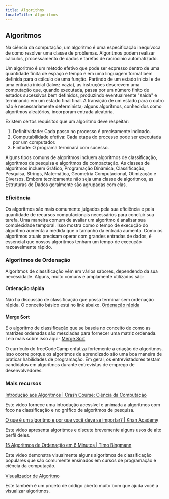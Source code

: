 ```yaml
---
title: Algorithms
localeTitle: Algoritmos
---
```

## Algoritmos

Na ciência da computação, um algoritmo é uma especificação inequívoca de como resolver uma classe de problemas. Algoritmos podem realizar cálculos, processamento de dados e tarefas de raciocínio automatizado.

Um algoritmo é um método efetivo que pode ser expresso dentro de uma quantidade finita de espaço e tempo e em uma linguagem formal bem definida para o cálculo de uma função. Partindo de um estado inicial e de uma entrada inicial (talvez vazia), as instruções descrevem uma computação que, quando executada, passa por um número finito de estados sucessivos bem definidos, produzindo eventualmente "saída" e terminando em um estado final final. A transição de um estado para o outro não é necessariamente determinista; alguns algoritmos, conhecidos como algoritmos aleatórios, incorporam entrada aleatória.

Existem certos requisitos que um algoritmo deve respeitar:

1.  Definitividade: Cada passo no processo é precisamente indicado.
2.  Computabilidade efetiva: Cada etapa do processo pode ser executada por um computador.
3.  Finitude: O programa terminará com sucesso.

Alguns tipos comuns de algoritmos incluem algoritmos de classificação, algoritmos de pesquisa e algoritmos de compactação. As classes de algoritmos incluem Gráfico, Programação Dinâmica, Classificação, Pesquisa, Strings, Matemática, Geometria Computacional, Otimização e Diversos. Embora tecnicamente não seja uma classe de algoritmos, as Estruturas de Dados geralmente são agrupadas com elas.

### Eficiência

Os algoritmos são mais comumente julgados pela sua eficiência e pela quantidade de recursos computacionais necessários para concluir sua tarefa. Uma maneira comum de avaliar um algoritmo é analisar sua complexidade temporal. Isso mostra como o tempo de execução do algoritmo aumenta à medida que o tamanho da entrada aumenta. Como os algoritmos atuais precisam operar com grandes entradas de dados, é essencial que nossos algoritmos tenham um tempo de execução razoavelmente rápido.

### Algoritmos de Ordenação

Algoritmos de classificação vêm em vários sabores, dependendo da sua necessidade. Alguns, muito comuns e amplamente utilizados são:

#### Ordenação rápida

Não há discussão de classificação que possa terminar sem ordenação rápida. O conceito básico está no link abaixo. [Ordenação rápida](http://me.dt.in.th/page/Quicksort/)

#### Merge Sort

É o algoritmo de classificação que se baseia no conceito de como as matrizes ordenadas são mescladas para fornecer uma matriz ordenada. Leia mais sobre isso aqui- [Merge Sort](https://www.geeksforgeeks.org/merge-sort/)

O currículo do freeCodeCamp enfatiza fortemente a criação de algoritmos. Isso ocorre porque os algoritmos de aprendizado são uma boa maneira de praticar habilidades de programação. Em geral, os entrevistadores testam candidatos em algoritmos durante entrevistas de emprego de desenvolvedores.

### Mais recursos

[Introdução aos Algoritmos | Crash Course: Ciência da Computação](https://www.youtube.com/watch?v=rL8X2mlNHPM)

Este vídeo fornece uma introdução acessível e animada a algoritmos com foco na classificação e no gráfico de algoritmos de pesquisa.

[O que é um algoritmo e por que você deve se importar? | Khan Academy](https://www.youtube.com/watch?v=CvSOaYi89B4)

Este vídeo apresenta algoritmos e discute brevemente alguns usos de alto perfil deles.

[15 Algoritmos de Ordenação em 6 Minutos | Timo Bingmann](https://www.youtube.com/watch?v=kPRA0W1kECg)

Este vídeo demonstra visualmente alguns algoritmos de classificação populares que são comumente ensinados em cursos de programação e ciência da computação.

[Visualizador de Algoritmo](http://algo-visualizer.jasonpark.me)

Este também é um projeto de código aberto muito bom que ajuda você a visualizar algoritmos.
